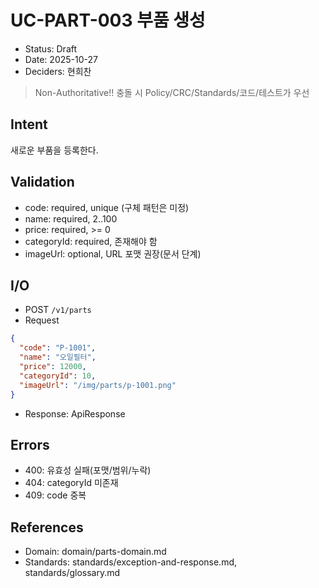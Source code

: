 # UC-PART-003 부품 생성

- Status: Draft
- Date: 2025-10-27
- Deciders: 현희찬

> Non-Authoritative!! 충돌 시 Policy/CRC/Standards/코드/테스트가 우선

## Intent
새로운 부품을 등록한다.

## Validation
- code: required, unique (구체 패턴은 미정)
- name: required, 2..100
- price: required, >= 0
- categoryId: required, 존재해야 함
- imageUrl: optional, URL 포맷 권장(문서 단계)

## I/O
- POST `/v1/parts`
- Request
```json
{
  "code": "P-1001",
  "name": "오일필터",
  "price": 12000,
  "categoryId": 10,
  "imageUrl": "/img/parts/p-1001.png"
}
```
- Response: ApiResponse<PartDetail>

## Errors
- 400: 유효성 실패(포맷/범위/누락)
- 404: categoryId 미존재
- 409: code 중복

## References
- Domain: domain/parts-domain.md
- Standards: standards/exception-and-response.md, standards/glossary.md

